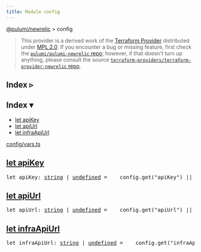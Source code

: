 ```yaml
---
title: Module config
---
```


<!-- WARNING: this page was generated by a tool. Do not edit it by hand. -->
<!-- To change it, please see https://github.com/pulumi/docs/tree/master/tools/tscdocgen. -->

<a href="../">@pulumi/newrelic</a> &gt; config

> This provider is a derived work of the [Terraform Provider](https://github.com/terraform-providers/terraform-provider-newrelic)
> distributed under [MPL 2.0](https://www.mozilla.org/en-US/MPL/2.0/). If you encounter a bug or missing feature,
> first check the [`pulumi/pulumi-newrelic` repo](https://github.com/pulumi/pulumi-newrelic/issues); however, if that doesn't turn up anything,
> please consult the source [`terraform-providers/terraform-provider-newrelic` repo](https://github.com/terraform-providers/terraform-provider-newrelic/issues).



<div class="toggleVisible">
<div class="collapsed">
<h2 class="pdoc-module-header toggleButton" title="Click to show Index">Index ▹</h2>
</div>
<div class="expanded">
<h2 class="pdoc-module-header toggleButton" title="Click to hide Index">Index ▾</h2>
<div class="pdoc-module-contents">
<ul>
<li><a href="#apiKey">let apiKey</a></li>
<li><a href="#apiUrl">let apiUrl</a></li>
<li><a href="#infraApiUrl">let infraApiUrl</a></li>
</ul>

<a href="https://github.com/pulumi/pulumi-newrelic/blob/217dd9478261e90edc29191f2b3c7b65dca3f560/sdk/nodejs/config/vars.ts">config/vars.ts</a> 
</div>
</div>
</div>


<h2 class="pdoc-module-header" id="apiKey">
<a class="pdoc-member-name" href="https://github.com/pulumi/pulumi-newrelic/blob/217dd9478261e90edc29191f2b3c7b65dca3f560/sdk/nodejs/config/vars.ts#L9">let <b>apiKey</b></a>
</h2>
<div class="pdoc-module-contents">
<pre class="highlight"><span class='kd'>let</span> apiKey: <span class='kd'><a href='https://developer.mozilla.org/en-US/docs/Web/JavaScript/Reference/Global_Objects/String'>string</a></span> | <span class='kd'><a href='https://developer.mozilla.org/en-US/docs/Web/JavaScript/Reference/Global_Objects/undefined'>undefined</a></span> = <span class='s2'> __config.get(&#34;apiKey&#34;) || utilities.getEnv(&#34;NEWRELIC_API_KEY&#34;)</span>;</pre>
</div>
<h2 class="pdoc-module-header" id="apiUrl">
<a class="pdoc-member-name" href="https://github.com/pulumi/pulumi-newrelic/blob/217dd9478261e90edc29191f2b3c7b65dca3f560/sdk/nodejs/config/vars.ts#L10">let <b>apiUrl</b></a>
</h2>
<div class="pdoc-module-contents">
<pre class="highlight"><span class='kd'>let</span> apiUrl: <span class='kd'><a href='https://developer.mozilla.org/en-US/docs/Web/JavaScript/Reference/Global_Objects/String'>string</a></span> | <span class='kd'><a href='https://developer.mozilla.org/en-US/docs/Web/JavaScript/Reference/Global_Objects/undefined'>undefined</a></span> = <span class='s2'> __config.get(&#34;apiUrl&#34;) || (utilities.getEnv(&#34;NEWRELIC_API_URL&#34;) || &#34;https://api.newrelic.com/v2&#34;)</span>;</pre>
</div>
<h2 class="pdoc-module-header" id="infraApiUrl">
<a class="pdoc-member-name" href="https://github.com/pulumi/pulumi-newrelic/blob/217dd9478261e90edc29191f2b3c7b65dca3f560/sdk/nodejs/config/vars.ts#L11">let <b>infraApiUrl</b></a>
</h2>
<div class="pdoc-module-contents">
<pre class="highlight"><span class='kd'>let</span> infraApiUrl: <span class='kd'><a href='https://developer.mozilla.org/en-US/docs/Web/JavaScript/Reference/Global_Objects/String'>string</a></span> | <span class='kd'><a href='https://developer.mozilla.org/en-US/docs/Web/JavaScript/Reference/Global_Objects/undefined'>undefined</a></span> = <span class='s2'> __config.get(&#34;infraApiUrl&#34;) || (utilities.getEnv(&#34;NEWRELIC_INFRA_API_URL&#34;) || &#34;https://infra-api.newrelic.com/v2&#34;)</span>;</pre>
</div>
